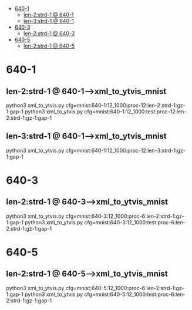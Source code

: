 <!-- MarkdownTOC -->

- [640-1](#640_1_)
    - [len-2:strd-1       @ 640-1](#len_2_strd_1___640_1_)
    - [len-3:strd-1       @ 640-1](#len_3_strd_1___640_1_)
- [640-3](#640_3_)
    - [len-2:strd-1       @ 640-3](#len_2_strd_1___640_3_)
- [640-5](#640_5_)
    - [len-2:strd-1       @ 640-5](#len_2_strd_1___640_5_)

<!-- /MarkdownTOC -->

<a id="640_1_"></a>
# 640-1
<a id="len_2_strd_1___640_1_"></a>
## len-2:strd-1       @ 640-1-->xml_to_ytvis_mnist
python3 xml_to_ytvis.py cfg=mnist:640-1:12_1000:proc-12:len-2:strd-1:gz-1:gap-1 
python3 xml_to_ytvis.py cfg=mnist:640-1:12_1000:test:proc-12:len-2:strd-1:gz-1:gap-1 
<a id="len_3_strd_1___640_1_"></a>
## len-3:strd-1       @ 640-1-->xml_to_ytvis_mnist
python3 xml_to_ytvis.py cfg=mnist:640-1:12_1000:proc-12:len-3:strd-1:gz-1:gap-1 
<a id="640_3_"></a>
# 640-3
<a id="len_2_strd_1___640_3_"></a>
## len-2:strd-1       @ 640-3-->xml_to_ytvis_mnist
python3 xml_to_ytvis.py cfg=mnist:640-3:12_1000:proc-6:len-2:strd-1:gz-1:gap-1 
python3 xml_to_ytvis.py cfg=mnist:640-3:12_1000:test:proc-6:len-2:strd-1:gz-1:gap-1 
<a id="640_5_"></a>
# 640-5
<a id="len_2_strd_1___640_5_"></a>
## len-2:strd-1       @ 640-5-->xml_to_ytvis_mnist
python3 xml_to_ytvis.py cfg=mnist:640-5:12_1000:proc-6:len-2:strd-1:gz-1:gap-1 
python3 xml_to_ytvis.py cfg=mnist:640-5:12_1000:test:proc-6:len-2:strd-1:gz-1:gap-1 
